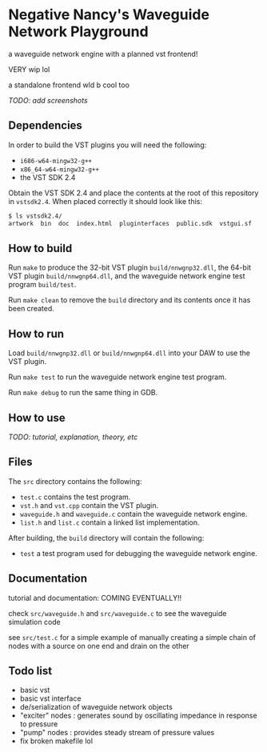 # Negative Nancy's Waveguide Network Playground

a waveguide network engine with a planned vst frontend!

VERY wip lol

a standalone frontend wld b cool too

_TODO: add screenshots_

## Dependencies

In order to build the VST plugins you will need the following:
- `i686-w64-mingw32-g++`
- `x86_64-w64-mingw32-g++`
- the VST SDK 2.4

Obtain the VST SDK 2.4 and place the contents at the root of this repository in `vstsdk2.4`.
When placed correctly it should look like this:
```bash
$ ls vstsdk2.4/
artwork  bin  doc  index.html  pluginterfaces  public.sdk  vstgui.sf
```

## How to build

Run `make` to produce the 32-bit VST plugin `build/nnwgnp32.dll`, the 64-bit VST plugin `build/nnwgnp64.dll`, and the waveguide network engine test program `build/test`.

Run `make clean` to remove the `build` directory and its contents once it has been created.

## How to run

Load `build/nnwgnp32.dll` or `build/nnwgnp64.dll` into your DAW to use the VST plugin.

Run `make test` to run the waveguide network engine test program.

Run `make debug` to run the same thing in GDB.

## How to use

_TODO: tutorial, explanation, theory, etc_

## Files

The `src` directory contains the following:
- `test.c` contains the test program.
- `vst.h` and `vst.cpp` contain the VST plugin.
- `waveguide.h` and `waveguide.c` contain the waveguide network engine.
- `list.h` and `list.c` contain a linked list implementation.

After building, the `build` directory will contain the following:
- `test` a test program used for debugging the waveguide network engine.

## Documentation

tutorial and documentation: COMING EVENTUALLY!!

check `src/waveguide.h` and `src/waveguide.c` to see the waveguide simulation code

see `src/test.c` for a simple example of manually creating a simple chain of nodes with a source on one end and drain on the other

## Todo list

- basic vst
- basic vst interface
- de/serialization of waveguide network objects
- "exciter" nodes : generates sound by oscillating impedance in response to pressure
- "pump" nodes : provides steady stream of pressure values
- fix broken makefile lol
